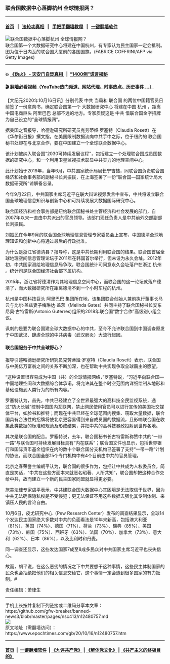 ### 联合国数据中心落脚杭州 全球情报网？
------------------------

#### [首页](https://github.com/gfw-breaker/banned-news3/blob/master/README.md) &nbsp;&nbsp;|&nbsp;&nbsp; [法轮功真相](https://github.com/begood0513/basic/blob/master/README.md)  &nbsp;&nbsp;|&nbsp;&nbsp; [手把手翻墙教程](https://github.com/gfw-breaker/guides/wiki)  &nbsp;&nbsp;|&nbsp;&nbsp; [一键翻墙软件](https://github.com/gfw-breaker/nogfw/blob/master/README.md)  



<div><img alt="联合国数据中心落脚杭州 全球情报网？" class="attachment-djy_600_400 size-djy_600_400 wp-post-image" src="https://i.epochtimes.com/assets/uploads/2020/09/GettyImages-693331196-600x400.jpg"/>
<div class="caption">
 联合国第一个大数据研究中心将建在中国杭州，有专家认为民主国家一定会抵制。图为位于日内瓦的联合国大厦前的各国国旗。(FABRICE COFFRINI/AFP via Getty Images)
</div></div><hr/>

#### 💥 [《伪火》 - 天安门自焚真相 ](http://158.247.195.190:10000/videos/blog/weihuo.html)&nbsp; |&nbsp; [“1400例”谎言揭秘  ](http://158.247.195.190:10000/videos/blog/jiexi1400.html)

#### [ 🎬  翻墙必看视频（YouTube热门频道、网站代理、时事热点、历史事件 ...）](https://github.com/gfw-breaker/links/blob/master/banned.md)

<div><p>
 【大纪元2020年10月16日讯】分别代表
 <ok href="https://www.epochtimes.com/gb/tag/%E4%B8%AD%E5%85%B1.html">
  中共
 </ok>
 当局和
 <ok href="https://www.epochtimes.com/gb/tag/%E8%81%94%E5%90%88%E5%9B%BD.html">
  联合国
 </ok>
 的两位中国籍官员日前签了一份意向书，确定联合国第一个
 <ok href="https://www.epochtimes.com/gb/tag/%E5%A4%A7%E6%95%B0%E6%8D%AE%E7%A0%94%E7%A9%B6%E4%B8%AD%E5%BF%83.html">
  大数据研究中心
 </ok>
 将建在中国
 <ok href="https://www.epochtimes.com/gb/tag/%E6%9D%AD%E5%B7%9E.html">
  杭州
 </ok>
 ，距离中国电商巨头
 <ok href="https://www.epochtimes.com/gb/tag/%E9%98%BF%E9%87%8C%E5%B7%B4%E5%B7%B4.html">
  阿里巴巴
 </ok>
 总部不远的地方。专家质疑这是
 <ok href="https://www.epochtimes.com/gb/tag/%E4%B8%AD%E5%85%B1.html">
  中共
 </ok>
 借联合国金字招牌为自己设立的“全球情报网”。
</p>
<p>
 据美国之音报导，哈德逊研究所研究员克劳蒂娅·罗塞特（Claudia Rosett）在《华尔街日报》撰文指，在美国限制数据流向中共手中之际，位于纽约的
 <ok href="https://www.epochtimes.com/gb/tag/%E8%81%94%E5%90%88%E5%9B%BD.html">
  联合国
 </ok>
 秘书处却在与北京合作，要在中国建立一个全球联合数据中心。
</p>
<p>
 该计划被纳入联合国“2030可持续发展议程”，包括建立一个处理联合国成员国数据的研究中心，和一个利用卫星监视技术彰显中共实力的地理空间中心。
</p>
<p>
 此计划始于2019年，当年6月，中共国家统计局局长宁吉喆，同联合国负责联合国经济和社会事务部的副秘书长刘振民，在上海签署了一份“联合国—国家统计局大数据研究所”谅解备忘录。
</p>
<p>
 今年9月22日，中共国家主席习近平在联大辩论视频发言中宣布，中共将设立联合国全球地理信息知识与创新中心和可持续发展大数据国际研究中心。
</p>
<p>
 联合国经济和社会事务部是纽约联合国秘书处主管经济和社会发展的部门，自2007年以来一直由中共派出的官员领导。该部门现任负责人是中共前外交部副部长刘振民。
</p>
<p>
 刘振民在今年9月的联合国全球地理信息管理专家委员会上宣布，中国德清全球地理知识和创新中心将通过最后的行政批准。
</p>
<p>
 为什么是浙江省德清县？报导称，这是中共长期利用联合国的结果。联合国首届全球地理空间信息管理论坛于2011年在韩国首尔举行，但未设为永久会址。2012年初，中共国家测绘地理信息局争取，联合国统计司同意永久会址落户在浙江
 <ok href="https://www.epochtimes.com/gb/tag/%E6%9D%AD%E5%B7%9E.html">
  杭州
 </ok>
 。统计司是联合国经济社会部下属机构。
</p>
<p>
 2015年，浙江省将德清作为其地理信息空间中心，而联合国的这一论坛就落户德清了，而大数据研究所在距离德清不到一个小时车程的杭州。
</p>
<p>
 杭州是中国科技巨头
 <ok href="https://www.epochtimes.com/gb/tag/%E9%98%BF%E9%87%8C%E5%B7%B4%E5%B7%B4.html">
  阿里巴巴
 </ok>
 集团所在地，该集团联合创始人兼前执行董事长马云与比尔·盖兹妻子梅琳达·盖茨（Melinda Gates）共同主持了联合国秘书长安东尼奥·古特雷斯(Antonio Guterres)组织的2018年联合国“数字合作”高级别小组会议。
</p>
<p>
 讽刺的是要为联合国建全球大数据中心的中共，至今不允许联合国到中国调查原发于中国武汉、肆虐全球的中共病毒（武汉肺炎）大流行起因。
</p>
<h4>
 联合国服务于中共全球野心？
</h4>
<p>
 报导引述哈德逊研究所研究员克劳蒂娅·罗塞特（Claudia Rosett）表示，联合国与中美亿万富翁之间的关系不断加深，也在帮助中共实现争取全球霸主的愿望。
</p>
<p>
 “这种设置很容易成为中国（共）的全球情报网络，”罗塞特说，“习近平向联合国—中国地理空间和大数据综合体承诺，将允许其在整个时空范围内详细绘制从地形和基础设施到人类行为的所有内容。”
</p>
<p>
 罗塞特认为，首先，中共已经建立了全世界最强大的高科技全民监视系统，通过“防火长城”控制中国国内互联网，禁止网民使用官员可以进行宣传的美国社交媒体平台，如脸书和推特；而现在中共已经在全球范围内搜集、窃取大量数据，联合国具有合法性的招牌将使北京更容易得到来自成员国的数据流，且影响联合国在收集此类数据的标准和规范及形成结果，并把中共的高科技暴政投射到世界各地。
</p>
<p>
 其次是联合国的配合。罗塞特说，去年，联合国秘书长古特雷斯称赞中共的“一带一路”与联合国可持续发展目标具有“内在联系”；联合国文件也显示，包括世界银行和国际货币基金组织在内的数十个联合国分支机构已签署了支持“一带一路”计划的协议，而联合国全部15个专门机构中有4个目前由中共的官员管理。
</p>
<p>
 北京之春荣誉主编胡平认为，联合国的很多作为，包括让中共成为人权委员会，简直是笑话，“中共在这些方面本来就恶名昭著、人所共知”，联合国却把这种合作交给中共，故而建立一个新的民主国家同盟就显得更必要。
</p>
<p>
 旅美法律专家虞平表示，中共建联合国大数据中心其困境是无法取信于世界，因为中共无法确保隐私权是不受侵犯；更无法保证不用这些数据去强化其专制体制、来镇压人民的言论自由。
</p>
<p>
 10月6日，皮尤研究中心（Pew Research Center）发布的调查结果显示，全球14个发达民主国家绝大多数对中共的负面看法是10年来新高，包括澳大利亚（81%）、英国（74%）、德国（71%）、荷兰（73%）、瑞典（85%）、美国（73%）、韩国（75%）、西班牙（63%）、法国（70%）、加拿大（73%）、意大利（62%）、日本（86%），以及比利时和丹麦。
</p>
<p>
 同一调查还显示，这些发达国家7成至8成多民众对中共国家主席习近平也丧失信心。
</p>
<p>
 故而，胡平说，在这么恶劣的情况之下中共要想干这种事情，这些民主体制国家的民众也会拒绝把他们的相关信息交给它，这个事情一定会遭到很多国家的有力抵制。#
</p>
<p>
 责任编辑：萧律生
</p>
</div>
<hr/>
手机上长按并复制下列链接或二维码分享本文章：<br/>
https://github.com/gfw-breaker/banned-news3/blob/master/pages/nsc413/n12480757.md <br/>
<a href='https://github.com/gfw-breaker/banned-news3/blob/master/pages/nsc413/n12480757.md'><img src='https://github.com/gfw-breaker/banned-news3/blob/master/pages/nsc413/n12480757.md.png'/></a> <br/>
原文地址（需翻墙访问）：https://www.epochtimes.com/gb/20/10/16/n12480757.htm


------------------------
#### [首页](https://github.com/gfw-breaker/banned-news3/blob/master/README.md) &nbsp;|&nbsp; [一键翻墙软件](https://github.com/gfw-breaker/nogfw/blob/master/README.md) &nbsp;| [《九评共产党》](https://github.com/gfw-breaker/9ping.md/blob/master/README.md#九评之一评共产党是什么) | [《解体党文化》](https://github.com/gfw-breaker/jtdwh.md/blob/master/README.md) | [《共产主义的终极目的》](https://github.com/gfw-breaker/gczydzjmd.md/blob/master/README.md)


<img src='http://gfw-breaker.win/banned-news3/pages/nsc413/n12480757.md' width='0px' height='0px'/>